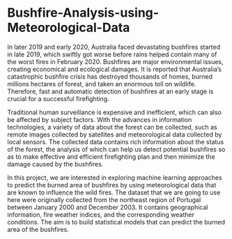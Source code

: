 # Bushfire-Analysis-using-Meteorological-Data

In later 2019 and early 2020, Australia faced devastating bushfires started in late 2019, which swiftly got worse before rains helped contain many of the worst fires in February 2020. Bushfires are major environmental issues, creating economical and ecological damages. It is reported that Australia’s catastrophic bushfire crisis has destroyed thousands of homes, burned millions hectares of forest, and taken an enormous toll on wildlife. Therefore, fast and automatic detection of bushfires at an early stage is crucial for a successful firefighting.

Traditional human surveillance is expensive and inefficient, which can also be affected by subject factors. With the advances in information technologies, a variety of data about the forest can be collected, such as remote images collected by satellites and meteorological data collected by local sensors. The collected data contains rich information about the status of the forest, the analysis of which can help us detect potential bushfires so as to make effective and efficient firefighting plan and then minimize the damage caused by the bushfires.

In this project, we are interested in exploring machine learning approaches to predict the burned area of bushfires by using meteorological data that are known to influence the wild fires. The dataset that we are going to use here were originally collected from the northeast region of Portugal between January 2000 and December 2003. It contains geographical information, fire weather indices, and the corresponding weather conditions. The aim is to build statistical models that can predict the burned area of the bushfires.
